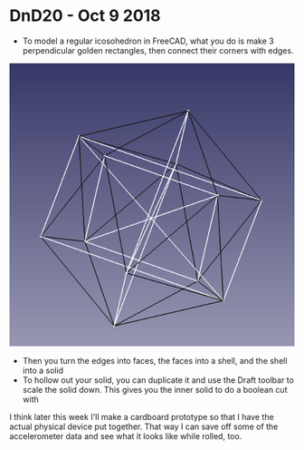 # DnD20 - Oct 9 2018

* To model a regular icosohedron in FreeCAD, what you do is make 3 perpendicular golden rectangles, then connect their corners with edges.


![Golden Rectangles](https://github.com/MatthewCLind/DnD20/blob/master/MCAD/screenshots/wire-frame.png)


* Then you turn the edges into faces, the faces into a shell, and the shell into a solid
* To hollow out your solid, you can duplicate it and use the Draft toolbar to scale the solid down. This gives you the inner solid to do a boolean cut with

I think later this week I'll make a cardboard prototype so that I have the actual physical device put together. That way I can save off some of the accelerometer data and see what it looks like while rolled, too.

